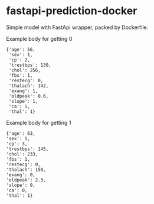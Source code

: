 # fastapi-prediction-docker

Simple model with FastApi wrapper, packed by Dockerfile.

Example body for getting 0
```
{'age': 56,
 'sex': 1,
 'cp': 2,
 'trestbps': 130,
 'chol': 256,
 'fbs': 1,
 'restecg': 0,
 'thalach': 142,
 'exang': 1,
 'oldpeak': 0.6,
 'slope': 1,
 'ca': 1,
 'thal': 1}
 ```
 
 Example body for getting 1
 ```
 {'age': 63,
 'sex': 1,
 'cp': 3,
 'trestbps': 145,
 'chol': 233,
 'fbs': 1,
 'restecg': 0,
 'thalach': 150,
 'exang': 0,
 'oldpeak': 2.3,
 'slope': 0,
 'ca': 0,
 'thal': 1}
 ```
